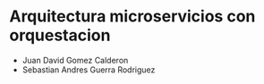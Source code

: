 # Arquitectura microservicios con orquestacion

- Juan David Gomez Calderon
- Sebastian Andres Guerra Rodriguez
